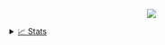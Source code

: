 <p align="center">
<a href="https://github.com/Zy8712">
    <img src="https://github-stats-alpha.vercel.app/api?username=Zy8712&cc=010101&tc=37BCF6&ic=fff&bc=0000&count_private=true"> 
</p>
    
<details>
<summary>📈 Stats</summary>
<br>
My Github Stats

![](http://github-profile-summary-cards.vercel.app/api/cards/profile-details?username=Zy8712&theme=radical) 

![](http://github-profile-summary-cards.vercel.app/api/cards/repos-per-language?username=Zy8712&theme=dracula) 
![](http://github-profile-summary-cards.vercel.app/api/cards/most-commit-language?username=Zy8712&theme=dracula)


<br>
</details>
